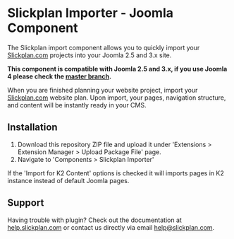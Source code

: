 # Slickplan Importer - Joomla Component

The Slickplan import component allows you to quickly import your [Slickplan.com](https://slickplan.com) projects into your Joomla 2.5 and 3.x site.

**This component is compatible with Joomla 2.5 and 3.x, if you use Joomla 4 please check the [master branch](https://github.com/slickplan/joomla-slickplan-importer/tree/master).**

When you are finished planning your website project, import your [Slickplan.com](https://slickplan.com) website plan. Upon import, your pages, navigation structure, and content will be instantly ready in your CMS.

## Installation

1. Download this repository ZIP file and upload it under 'Extensions > Extension Manager > Upload Package File' page.
2. Navigate to 'Components > Slickplan Importer'

If the 'Import for K2 Content' options is checked it will imports pages in K2 instance instead of default Joomla pages.

## Support

Having trouble with plugin? Check out the documentation at [help.slickplan.com](https://help.slickplan.com/hc/en-us/articles/203506014) or contact us directly via email [help@slickplan.com](mailto:help@slickplan.com).
